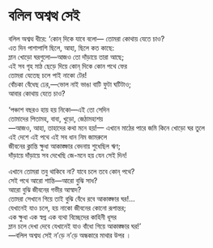 # বলিল অশ্বত্থ সেই

বলিল অশ্বত্থ ধীরে: ‘কোন্‌ দিকে যাবে বলো— তোমরা কোথায় যেতে চাও?  
এত দিন পাশাপাশি ছিলে, আহা, ছিলে কত কাছে:  
ম্লান খোড়ো ঘরগুলো—আজও তো দাঁড়ায়ে তারা আছে;  
এই সব গৃহ মাঠ ছেড়ে দিয়ে কোন্‌ দিকে কোন পথে ফের  
তোমরা যেতেছ চলে পাই নাকো টের!  
বোঁচকা বেঁধেছ ঢের,—ভোল নাই ভাঙা বাটি ফুটা ঘটিটাও;  
আবার কোথায় যেতে চাও?

‘পঞ্চাশ বছরও হায় হয় নিকো—এই তো সেদিন  
তোমাদের পিতামহ, বাবা, খুড়ো, জেঠামহাশয়  
—আজও, আহা, তাহাদের কথা মনে হয়!— এখানে মাঠের পারে জমি কিনে খোড়ো ঘর তুলে  
এই দেশে এই পথে এই সব ধান নিম জামরুলে  
জীবনের ক্লান্তি ক্ষুধা আকাঙ্ক্ষার বেদনায় শুধেছিল ঋণ;  
দাঁড়ায়ে দাঁড়ায়ে সব দেখেছি জে-মনে হয় যেন সেই দিন!

এখানে তোমরা তবু থাকিবে না? যাবে চলে তবে কোন্‌ পথে?  
সেই পথে আরো শান্তি—আরো বুঝি সাধ?  
আরো বুঝি জীবনের গভীর আস্বাদ?  
তোমরা সেখানে গিয়ে তাই বুঝি বেঁধে রবে আকাঙ্ক্ষার ঘর!...  
যেখানেই যাও চলে, হয় নাকো জীবনের কোনো রূপান্তর;  
এক ক্ষুধা এক স্বপ্ন এক ব্যথা বিচ্ছেদের কাহিনী ধূসর  
ম্লান চলে দেখা দেবে যেখানেই যাও বাঁধো গিয়ে আকাঙ্ক্ষার ঘর!’  
—বলিল অশ্বত্থ সেই ন’ড়ে ন’ড়ে অন্ধকারে মাথার উপর ।

